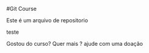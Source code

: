 
#Git Course

Este é um arquivo de repositorio

teste

Gostou do curso? Quer mais ? ajude com uma doação
